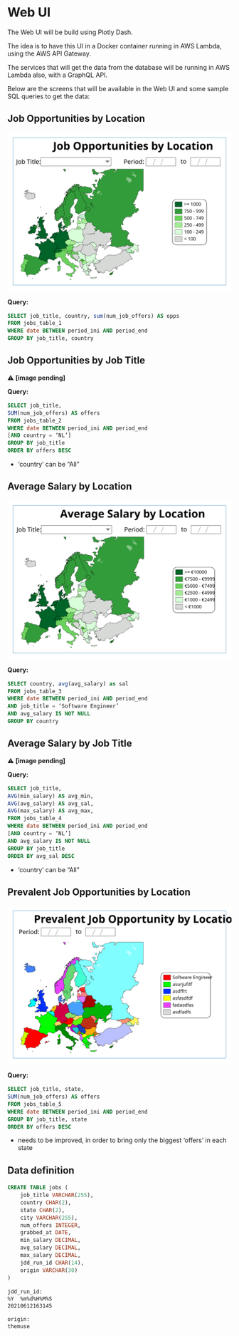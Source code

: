 # Web UI

The Web UI will be build using Plotly Dash.

The idea is to have this UI in a Docker container running in AWS Lambda, using the AWS API Gateway.

The services that will get the data from the database will be running in AWS Lambda also, with a GraphQL API.

Below are the screens that will be available in the Web UI and some sample SQL queries to get the data:

## Job Opportunities by Location

![Job Opportunities by Location](JDD-WebUI-JobsOpportByLoc.svg "Graph 1")

**Query:**

```sql
SELECT job_title, country, sum(num_job_offers) AS opps
FROM jobs_table_1
WHERE date BETWEEN period_ini AND period_end
GROUP BY job_title, country
```

## Job Opportunities by Job Title

:warning: **[image pending]**

**Query:**

```sql
SELECT job_title, 
SUM(num_job_offers) AS offers
FROM jobs_table_2
WHERE date BETWEEN period_ini AND period_end
[AND country = ‘NL’]
GROUP BY job_title
ORDER BY offers DESC
```

* ‘country’ can be “All”

## Average Salary by Location

![Average Salary by Location](JDD-WebUI-AvgSalByLoc.svg "Graph 3")

**Query:**

```sql
SELECT country, avg(avg_salary) as sal
FROM jobs_table_3
WHERE date BETWEEN period_ini AND period_end
AND job_title = ‘Software Engineer’
AND avg_salary IS NOT NULL
GROUP BY country
```

## Average Salary by Job Title

:warning: **[image pending]**

**Query:**

```sql
SELECT job_title, 
AVG(min_salary) AS avg_min,
AVG(avg_salary) AS avg_sal,
AVG(max_salary) AS avg_max,
FROM jobs_table_4
WHERE date BETWEEN period_ini AND period_end
[AND country = ‘NL’]
AND avg_salary IS NOT NULL
GROUP BY job_title
ORDER BY avg_sal DESC
```

* ‘country’ can be “All”

## Prevalent Job Opportunities by Location

![Prevalent Job Opportunity by Location](JDD-WebUI-PrevJobOpportByLoc.svg "Graph 5")

**Query:**

```sql
SELECT job_title, state,
SUM(num_job_offers) AS offers
FROM jobs_table_5
WHERE date BETWEEN period_ini AND period_end
GROUP BY job_title, state
ORDER BY offers DESC
```

* needs to be improved, in order to bring only the biggest ‘offers’ in each state

## Data definition

```sql
CREATE TABLE jobs (
    job_title VARCHAR(255),
    country CHAR(2),
    state CHAR(2),
    city VARCHAR(255),
    num_offers INTEGER,
    grabbed_at DATE,
    min_salary DECIMAL,
    avg_salary DECIMAL,
    max_salary DECIMAL,
    jdd_run_id CHAR(14),
    origin VARCHAR(30)
)
```

```
jdd_run_id:
%Y  %m%d%H%M%S
20210612163145
```

```
origin:
themuse
```
